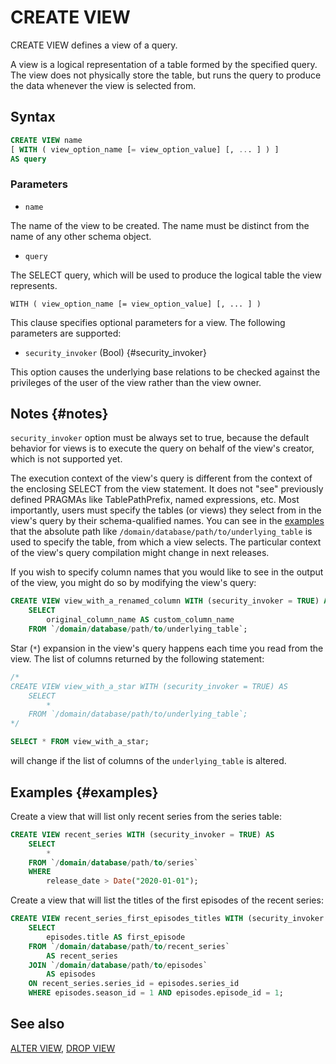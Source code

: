 # CREATE VIEW

CREATE VIEW defines a view of a query.

A view is a logical representation of a table formed by the specified query. The view does not physically store the table, but runs the query to produce the data whenever the view is selected from.

## Syntax

```sql
CREATE VIEW name
[ WITH ( view_option_name [= view_option_value] [, ... ] ) ]
AS query
```

### Parameters

* `name`

The name of the view to be created. The name must be distinct from the name of any other schema object.
* `query`

The SELECT query, which will be used to produce the logical table the view represents.

`WITH ( view_option_name [= view_option_value] [, ... ] )`

This clause specifies optional parameters for a view. The following parameters are supported:

* `security_invoker` (Bool) {#security_invoker}

This option causes the underlying base relations to be checked against the privileges of the user of the view rather than the view owner.

## Notes {#notes}

`security_invoker` option must be always set to true, because the default behavior for views is to execute the query on behalf of the view's creator, which is not supported yet.

The execution context of the view's query is different from the context of the enclosing SELECT from the view statement. It does not "see" previously defined PRAGMAs like TablePathPrefix, named expressions, etc. Most importantly, users must specify the tables (or views) they select from in the view's query by their schema-qualified names. You can see in the [examples](#examples) that the absolute path like `/domain/database/path/to/underlying_table` is used to specify the table, from which a view selects. The particular context of the view's query compilation might change in next releases.

If you wish to specify column names that you would like to see in the output of the view, you might do so by modifying the view's query:
```sql
CREATE VIEW view_with_a_renamed_column WITH (security_invoker = TRUE) AS
    SELECT
        original_column_name AS custom_column_name
    FROM `/domain/database/path/to/underlying_table`;
```

Star (`*`) expansion in the view's query happens each time you read from the view. The list of columns returned by the following statement:
```sql
/*
CREATE VIEW view_with_a_star WITH (security_invoker = TRUE) AS
    SELECT
        *
    FROM `/domain/database/path/to/underlying_table`;
*/

SELECT * FROM view_with_a_star;
```
will change if the list of columns of the `underlying_table` is altered.

## Examples {#examples}

Create a view that will list only recent series from the series table:

```sql
CREATE VIEW recent_series WITH (security_invoker = TRUE) AS
    SELECT
        *
    FROM `/domain/database/path/to/series`
    WHERE
        release_date > Date("2020-01-01");
```

Create a view that will list the titles of the first episodes of the recent series:

```sql
CREATE VIEW recent_series_first_episodes_titles WITH (security_invoker = TRUE) AS
    SELECT
        episodes.title AS first_episode
    FROM `/domain/database/path/to/recent_series`
        AS recent_series
    JOIN `/domain/database/path/to/episodes`
        AS episodes
    ON recent_series.series_id = episodes.series_id
    WHERE episodes.season_id = 1 AND episodes.episode_id = 1;
```

## See also

[ALTER VIEW](alter_view), [DROP VIEW](drop_view)